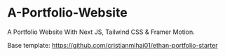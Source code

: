 # A-Portfolio-Website
A Portfolio Website With Next JS, Tailwind CSS &amp; Framer Motion.



Base template: https://github.com/cristianmihai01/ethan-portfolio-starter
